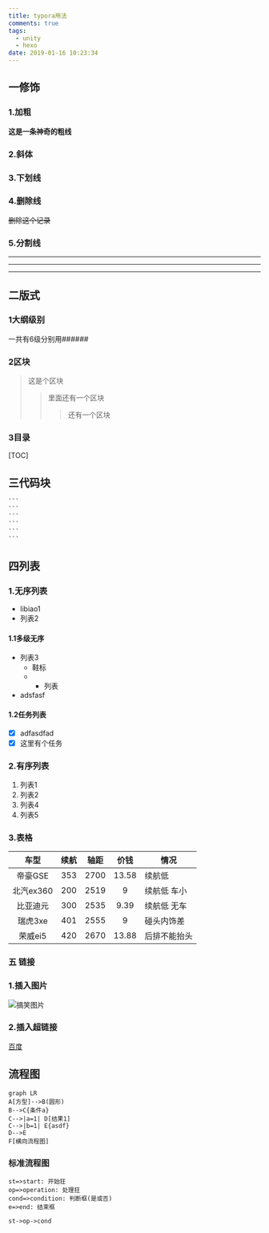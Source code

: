 ```yaml
---
title: typora用法
comments: true
tags:
  - unity
  - hexo
date: 2019-01-16 10:23:34
---
```

## 一修饰

### 1.加粗

__这是一条神奇的粗线__

### 2.斜体

### 3.下划线

### 4.删除线

~~删除这个记录~~

### 5.分割线

------

------

------

## 二版式

### 1大纲级别

一共有6级分别用######

### 2区块

> 这是个区块
>
> > 里面还有一个区块
> >
> > > 还有一个区块

### 3目录

[TOC]

## 三代码块

~~~lua
```
```
```
```
```
```
~~~

## 四列表

### 1.无序列表

- libiao1
- 列表2

#### 1.1多级无序

- 列表3
  - 鞋标
  - - 列表
- adsfasf

#### 1.2任务列表

- [x] adfasdfad
- [x] 这里有个任务

### 2.有序列表

1. 列表1
2. 列表2
3. 列表4
4. 列表5

### 3.表格

|   车型    | 续航 | 轴距 | 价钱  | 情况         |
| :-------: | :--: | :--: | :---: | ------------ |
|  帝豪GSE  | 353  | 2700 | 13.58 | 续航低       |
| 北汽ex360 | 200  | 2519 |   9   | 续航低 车小  |
| 比亚迪元  | 300  | 2535 | 9.39  | 续航低 无车  |
|  瑞虎3xe  | 401  | 2555 |   9   | 碰头内饰差   |
|  荣威ei5  | 420  | 2670 | 13.88 | 后排不能抬头 |

### 五 链接

### 1.插入图片

![搞笑图片](/Users/jia/workspace/coclua/coclua/proj.ios/Icon-72-korea2.png)

### 2.插入超链接

[百度](site.baidu.com)



## 流程图

```mermaid
graph LR
A[方型]-->B(圆形)
B-->C{条件a}
C-->|a=1| D[结果1]
C-->|b=1| E{asdf} 
D-->E
F[横向流程图]
```



### 标准流程图

```flow
st=>start: 开始狂
op=>operation: 处理狂
cond=>condition: 判断框(是或否)
e=>end: 结束框

st->op->cond

```

























